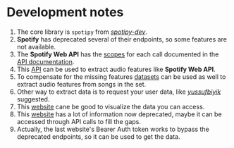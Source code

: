 # Development notes
1. The core library is `spotipy` from *[spotipy-dev](https://github.com/spotipy-dev/spotipy?tab=readme-ov-file)*.
2. **Spotify** has deprecated several of their endpoints, so some features are not available.
3. The **Spotify Web API** has the [scopes](https://developer.spotify.com/documentation/web-api/concepts/scopes) for each call documented in the [API documentation](https://developer.spotify.com/documentation/web-api/reference/get-current-users-profile).
4. This [API](https://reccobeats.com/docs/apis/extract-audio-features) can be used to extract audio features like **Spotify Web API**.
5. To compensate for the missing features [datasets](https://www.kaggle.com/search?q=spotify+features+in%3Adatasets+sortBy%3Adate) can be used as well to extract audio features from songs in the set.
6. Other way to extract data is to request your user data, like *[yussufbiyik](https://github.com/yussufbiyik/how-much-time-you-spent-listening-music-on-spotify?tab=readme-ov-file)* suggested.
7. This [website](https://www.statsforspotify.com/track/recent) cane be good to visualize the data you can access.
8. This [website](http://organizeyourmusic.playlistmachinery.com) has a lot of information now deprecated, maybe it can be accessed through API calls to fill the gaps.
9. Actually, the last website's Bearer Auth token works to bypass the deprecated endpoints, so it can be used to get the data.